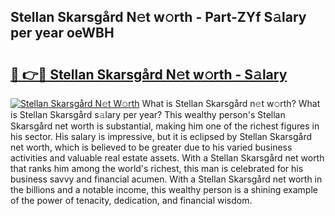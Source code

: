 ## Stellan Skarsgård N𝚎t w𝚘rth - Part-ZYf S𝚊lary per year oeWBH

# <h2><a href="http://gc585t.nevu.top/?p=Stellan+Skarsg%c3%a5rd">🔗 👉🔴 Stellan Skarsgård N𝚎t w𝚘rth - S𝚊lary</a></h2>

[![Stellan Skarsgård N𝚎t W𝚘rth](https://i.imgur.com/Oavwk0R.jpeg)](http://gc585t.nevu.top/?p=Stellan+Skarsg%c3%a5rd)
What is Stellan Skarsgård n𝚎t w𝚘rth? What is Stellan Skarsgård s𝚊lary per year?
This wealthy person's Stellan Skarsgård net worth is substantial, making him one of the richest figures in his sector. His salary is impressive, but it is eclipsed by Stellan Skarsgård net worth, which is believed to be greater due to his varied business activities and valuable real estate assets. With a Stellan Skarsgård net worth that ranks him among the world's richest, this man is celebrated for his business savvy and financial acumen. With a Stellan Skarsgård net worth in the billions and a notable income, this wealthy person is a shining example of the power of tenacity, dedication, and financial wisdom.
